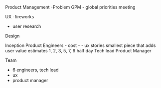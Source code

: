 Product Management
  -Problem
  GPM - global priorities meeting

UX
  -fireworks
  - user research

Design

Inception
  Product
  Engineers
    - cost -
    - ux
  stories
    smallest piece that adds user value
    estimates
      1, 2, 3, 5, 7, 9
      half day
Tech lead
Product Manager

Team
  - 6 engineers, tech lead
  - ux
  - product manager
